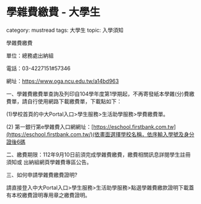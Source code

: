 # 學雜費繳費 - 大學生

category: mustread
tags: 大學生
topic: 入學須知

學雜費繳費

單位：總務處出納組

電話：03-4227151#57346

網址：https://www.oga.ncu.edu.tw/a14bd963

一、學雜費繳費單查詢及列印自104學年度第1學期起，不再寄發紙本學雜(分)費繳費單，請自行使用網路下載繳費單，下載點如下：

(1)學校首頁的中大Portal入口>學生服務>生活助學服務>學費繳費單。

(2) 第一銀行第e學雜費入口網網址：[https://eschool.firstbank.com.tw](https://eschool.firstbank.com.tw/)(依畫面選擇學校名稱，依序輸入學號及身分證後6碼

二、繳費期限：112年9月10日前須完成學雜費繳費，繳費相關訊息詳閱學生註冊須知或 出納組網頁學雜費專區公告。

三、如何申請學雜費繳費證明?

請直接登入中大Portal入口>學生服務>生活助學服務>點選學雜費繳款證明下載蓋有本校繳費證明專用章之繳費證明。